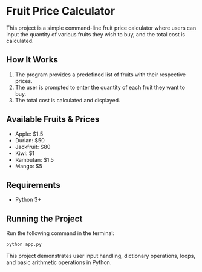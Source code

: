 # Fruit Price Calculator

This project is a simple command-line fruit price calculator where users can input the quantity of various fruits they wish to buy, and the total cost is calculated.

## How It Works

1. The program provides a predefined list of fruits with their respective prices.
2. The user is prompted to enter the quantity of each fruit they want to buy.
3. The total cost is calculated and displayed.

## Available Fruits & Prices
- Apple: $1.5
- Durian: $50
- Jackfruit: $80
- Kiwi: $1
- Rambutan: $1.5
- Mango: $5

## Requirements
- Python 3+

## Running the Project
Run the following command in the terminal:
```sh
python app.py
```

This project demonstrates user input handling, dictionary operations, loops, and basic arithmetic operations in Python.
